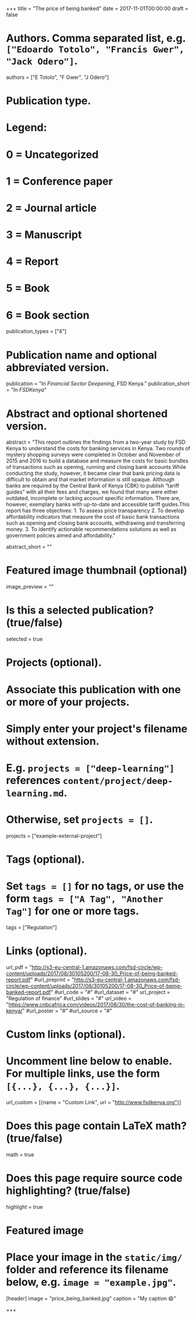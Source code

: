 +++
title = "The price of being banked"
date = 2017-11-01T00:00:00
draft = false

# Authors. Comma separated list, e.g. `["Edoardo Totolo", "Francis Gwer", "Jack Odero"]`.
authors = ["E Totolo", "F Gwer", "J Odero"]

# Publication type.
# Legend:
# 0 = Uncategorized
# 1 = Conference paper
# 2 = Journal article
# 3 = Manuscript
# 4 = Report
# 5 = Book
# 6 = Book section
publication_types = ["4"]

# Publication name and optional abbreviated version.
publication = "In *Financial Sector Deepening*, FSD Kenya."
publication_short = "In *FSDKenya*"

# Abstract and optional shortened version.
abstract = "This report outlines the findings from a two-year study by FSD Kenya to understand the costs for banking services in Kenya. Two rounds of mystery shopping surveys were completed in October and November of 2015 and 2016 to build a database and measure the costs for basic bundles of transactions such as opening, running and closing bank accounts.While conducting the study, however, it became clear that bank pricing data is difficult to obtain and that market information is still opaque. Although banks are required by the Central Bank of Kenya (CBK) to publish “tariff guides” with all their fees and charges, we found that many were either outdated, incomplete or lacking account specific information. There are, however, exemplary banks with up-to-date and accessible tariff guides.This report has three objectives: 1. To assess price transparency 2. To develop affordability indicators that measure the cost of basic bank transactions such as opening and closing bank accounts, withdrawing and transferring money. 3. To identify actionable recommendations solutions as well as government policies aimed and affordability."

abstract_short = ""

# Featured image thumbnail (optional)
image_preview = ""

# Is this a selected publication? (true/false)
selected = true

# Projects (optional).
#   Associate this publication with one or more of your projects.
#   Simply enter your project's filename without extension.
#   E.g. `projects = ["deep-learning"]` references `content/project/deep-learning.md`.
#   Otherwise, set `projects = []`.
projects = ["example-external-project"]

# Tags (optional).
#   Set `tags = []` for no tags, or use the form `tags = ["A Tag", "Another Tag"]` for one or more tags.
tags = ["Regulation"]

# Links (optional).
url_pdf = "http://s3-eu-central-1.amazonaws.com/fsd-circle/wp-content/uploads/2017/08/30105200/17-08-30_Price-of-being-banked-report.pdf"
#url_preprint = "http://s3-eu-central-1.amazonaws.com/fsd-circle/wp-content/uploads/2017/08/30105200/17-08-30_Price-of-being-banked-report.pdf"
#url_code = "#"
#url_dataset = "#"
url_project = "Regulation of finance"
#url_slides = "#"
url_video = "https://www.cnbcafrica.com/videos/2017/08/30/the-cost-of-banking-in-kenya/"
#url_poster = "#"
#url_source = "#"

# Custom links (optional).
#   Uncomment line below to enable. For multiple links, use the form `[{...}, {...}, {...}]`.
url_custom = [{name = "Custom Link", url = "http://www.fsdkenya.org"}]

# Does this page contain LaTeX math? (true/false)
math = true

# Does this page require source code highlighting? (true/false)
highlight = true

# Featured image
# Place your image in the `static/img/` folder and reference its filename below, e.g. `image = "example.jpg"`.
[header]
image = "price_being_banked.jpg"
caption = "My caption :smile:"

+++


